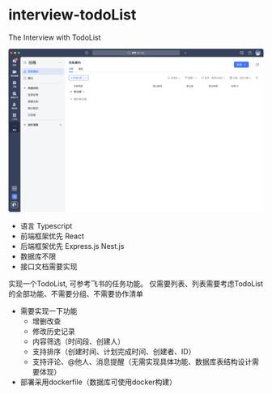 # interview-todoList
The Interview with TodoList

![](./WX20230319-183919@2x.png)

- 语言 Typescript
- 前端框架优先 React
- 后端框架优先 Express.js Nest.js
- 数据库不限
- 接口文档需要实现

实现一个TodoList, 可参考飞书的任务功能。
仅需要列表、列表需要考虑TodoList的全部功能、不需要分组、不需要协作清单
- 需要实现一下功能
  - 增删改查
  - 修改历史记录
  - 内容筛选（时间段、创建人）
  - 支持排序（创建时间、计划完成时间、创建者、ID）
  - 支持评论、@他人、消息提醒（无需实现具体功能、数据库表结构设计需要体现）
- 部署采用dockerfile（数据库可使用docker构建）
